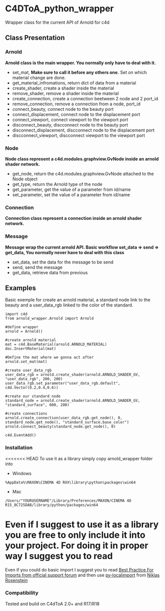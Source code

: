 # C4DToA_python_wrapper
Wrapper class for the current API of Arnold for c4d

## Class Presentation

### Arnold
**Arnold class is the main wrapper. You normally only have to deal with it.**
- set_mat, **Make sure to call it before any others one.** Set on which material change are done.
- get_material_infromations, return dict of data from a material
- create_shader, create a shader inside the material
- remove_shader, remove a shader inside the material
- create_connection, create a connection beetween 2 node and 2 port_id
- remove_connection, remove a connection from a node, port_id
- connect_beauty, connect node to the beauty port
- connect_displacement, connect node to the displacement port
- connect_viewport, connect viewport to the viewport port
- disconnect_beauty, discconnect node to the beauty port
- disconnect_displacement, discconnect node to the displacement port
- discconnect_viewport, discconnect viewport to the viewport port

### Node
**Node class represent a c4d.modules.graphview.GvNode inside an arnold shader network.**
- get_node, return the c4d.modules.graphview.GvNode attached to the Node object
- get_type, return the Arnold type of the node
- get_parameter, get the value of a parameter from id/name
- set_parameter, set the value of a parameter from id/name

### Connection
**Connection class represent a connection inside an arnold shader network.**

### Message
**Message wrap the current arnold API. Basic workflow set_data => send => get_data, You normally never have to deal with this class**
- set_data, set the data for the message to be send
- send, send the message
- get_data, retrieve data from previous

## Examples
Basic exemple for create an arnold material, a standard node link to the beauty and a user_data_rgb linked to the color of the standard.
```
import c4d
from arnold_wrapper.Arnold import Arnold

#define wrapper
arnold = Arnold()

#create arnold material
mat = c4d.BaseMaterial(arnold.ARNOLD_MATERIAL)
doc.InsertMaterial(mat)

#Define the mat where we gonna act after
arnold.set_mat(mat)

#create user_data_rgb
user_data_rgb = arnold.create_shader(arnold.ARNOLD_SHADER_GV, "user_data_rgb", 200, 200)
user_data_rgb.set_parameter("user_data_rgb.default", c4d.Vector(0.2,0.4,0.6))

#create our standard node
standard_node = arnold.create_shader(arnold.ARNOLD_SHADER_GV, "standard_surface", 600, 200)

#create connections
arnold.create_connection(user_data_rgb.get_node(), 0, standard_node.get_node(), "standard_surface.base_color")
arnold.connect_beauty(standard_node.get_node(), 0)

c4d.EventAdd()
```

### Installation
<<<<<<< HEAD
To use it as a library simply copy arnold_wrapper folder into
- Windows
```
%AppData%\MAXON\CINEMA 4D RXX\library\python\packages\win64
```
- Mac
```
/Users/"YOURUSERNAME"/Library/Preferences/MAXON/CINEMA 4D R15_8C725DAB/library/python/packages/win64
```

Even if I suggest to use it as a library you are free to only include it into your project. For doing it in proper way I suggest you to read
=======
Even if you could do basic import I suggest you to read 
[Best Practice For Imports from official support forum](http://www.plugincafe.com/forum/forum_posts.asp?TID=10727)
and then use 
[py-localimport](https://gist.github.com/NiklasRosenstein/f5690d8f36bbdc8e5556) from [Niklas Rosenstein](https://github.com/NiklasRosenstein)

### Compatibility
Tested and build on C4dToA 2.0+ and R17/R18

